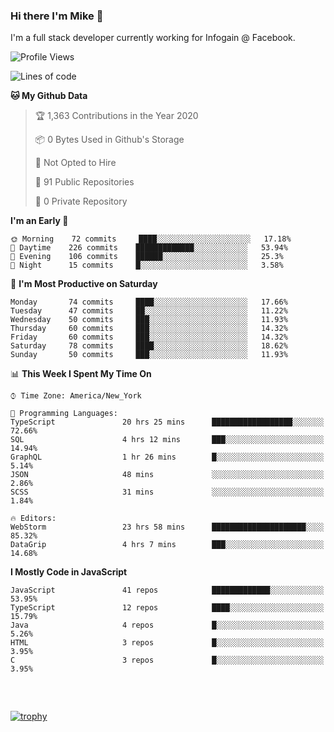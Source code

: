 ### Hi there I'm Mike 👋
I'm a full stack developer currently working for Infogain @ Facebook.

<!--START_SECTION:waka-->
![Profile Views](http://img.shields.io/badge/Profile%20Views-1-blue)

![Lines of code](https://img.shields.io/badge/From%20Hello%20World%20I%27ve%20Written-8.3%20million%20lines%20of%20code-blue)

**🐱 My Github Data** 

> 🏆 1,363 Contributions in the Year 2020
 > 
> 📦 0 Bytes Used in Github's Storage 
 > 
> 🚫 Not Opted to Hire
 > 
> 📜 91 Public Repositories
 > 
> 🔑 0 Private Repository 
 > 
**I'm an Early 🐤** 

```text
🌞 Morning    72 commits     ████░░░░░░░░░░░░░░░░░░░░░   17.18% 
🌆 Daytime    226 commits    █████████████░░░░░░░░░░░░   53.94% 
🌃 Evening    106 commits    ██████░░░░░░░░░░░░░░░░░░░   25.3% 
🌙 Night      15 commits     █░░░░░░░░░░░░░░░░░░░░░░░░   3.58%

```
📅 **I'm Most Productive on Saturday** 

```text
Monday       74 commits     ████░░░░░░░░░░░░░░░░░░░░░   17.66% 
Tuesday      47 commits     ██░░░░░░░░░░░░░░░░░░░░░░░   11.22% 
Wednesday    50 commits     ███░░░░░░░░░░░░░░░░░░░░░░   11.93% 
Thursday     60 commits     ███░░░░░░░░░░░░░░░░░░░░░░   14.32% 
Friday       60 commits     ███░░░░░░░░░░░░░░░░░░░░░░   14.32% 
Saturday     78 commits     ████░░░░░░░░░░░░░░░░░░░░░   18.62% 
Sunday       50 commits     ███░░░░░░░░░░░░░░░░░░░░░░   11.93%

```


📊 **This Week I Spent My Time On** 

```text
⌚︎ Time Zone: America/New_York

💬 Programming Languages: 
TypeScript               20 hrs 25 mins      ██████████████████░░░░░░░   72.66% 
SQL                      4 hrs 12 mins       ███░░░░░░░░░░░░░░░░░░░░░░   14.94% 
GraphQL                  1 hr 26 mins        █░░░░░░░░░░░░░░░░░░░░░░░░   5.14% 
JSON                     48 mins             ░░░░░░░░░░░░░░░░░░░░░░░░░   2.86% 
SCSS                     31 mins             ░░░░░░░░░░░░░░░░░░░░░░░░░   1.84%

🔥 Editors: 
WebStorm                 23 hrs 58 mins      █████████████████████░░░░   85.32% 
DataGrip                 4 hrs 7 mins        ███░░░░░░░░░░░░░░░░░░░░░░   14.68%

```

**I Mostly Code in JavaScript** 

```text
JavaScript               41 repos            █████████████░░░░░░░░░░░░   53.95% 
TypeScript               12 repos            ████░░░░░░░░░░░░░░░░░░░░░   15.79% 
Java                     4 repos             █░░░░░░░░░░░░░░░░░░░░░░░░   5.26% 
HTML                     3 repos             █░░░░░░░░░░░░░░░░░░░░░░░░   3.95% 
C                        3 repos             █░░░░░░░░░░░░░░░░░░░░░░░░   3.95%

```



<!--END_SECTION:waka-->

##### &nbsp;
[![trophy](https://github-profile-trophy.vercel.app/?username=uptonm&theme=dracula)](https://github.com/ryo-ma/github-profile-trophy)
